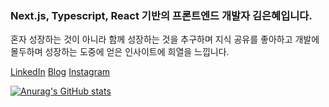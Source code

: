 ### Next.js, Typescript, React 기반의 프론트엔드 개발자 김은혜입니다.</br>
혼자 성장하는 것이 아니라 함께 성장하는 것을 추구하며 지식 공유를 좋아하고
개발에 몰두하며 성장하는 도중에 얻은 인사이트에 희열을 느낍니다.

[LinkedIn](https://www.linkedin.com/in/uuuuooii/)
[Blog](https://velog.io/@uuuuooii/posts)
[Instagram](https://www.instagram.com/uuuuoooii?igsh=MWxzaGk3ZWdwNXR5eA%3D%3D&utm_source=qr)

[![Anurag's GitHub stats](https://github-readme-stats.vercel.app/api?username=uuuuooii)](https://github.com/uuuuooii/github-readme-stats)
